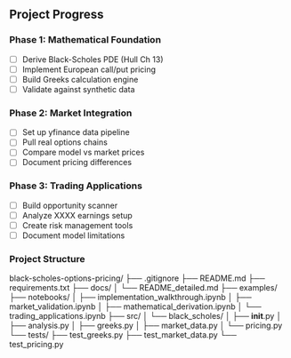 ## Project Progress

### Phase 1: Mathematical Foundation
- [ ] Derive Black-Scholes PDE (Hull Ch 13)
- [ ] Implement European call/put pricing
- [ ] Build Greeks calculation engine
- [ ] Validate against synthetic data

### Phase 2: Market Integration  
- [ ] Set up yfinance data pipeline
- [ ] Pull real options chains
- [ ] Compare model vs market prices
- [ ] Document pricing differences

### Phase 3: Trading Applications
- [ ] Build opportunity scanner
- [ ] Analyze XXXX earnings setup
- [ ] Create risk management tools
- [ ] Document model limitations

### Project Structure

black-scholes-options-pricing/
├── .gitignore
├── README.md
├── requirements.txt
├── docs/
│   └── README_detailed.md
├── examples/
├── notebooks/
│   ├── implementation_walkthrough.ipynb
│   ├── market_validation.ipynb
│   ├── mathematical_derivation.ipynb
│   └── trading_applications.ipynb
├── src/
│   └── black_scholes/
│       ├── __init__.py
│       ├── analysis.py
│       ├── greeks.py
│       ├── market_data.py
│       └── pricing.py
└── tests/
    ├── test_greeks.py
    ├── test_market_data.py
    └── test_pricing.py
